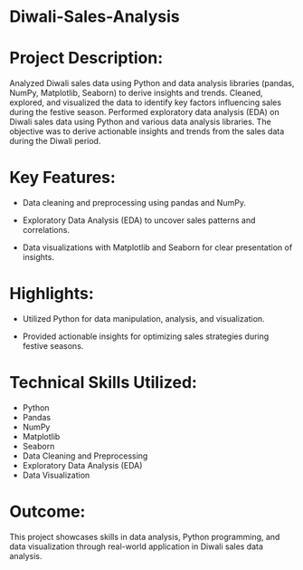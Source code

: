 # Diwali-Sales-Analysis

# Project Description:
   Analyzed Diwali sales data using Python and data analysis libraries (pandas, NumPy, Matplotlib, Seaborn) to derive insights and trends.
   Cleaned, explored, and visualized the data to identify key factors influencing sales during the festive season.
   Performed exploratory data analysis (EDA) on Diwali sales data using Python and various data analysis libraries. 
   The objective was to derive actionable insights and trends from the sales data during the Diwali period.

# Key Features:

  * Data cleaning and preprocessing using pandas and NumPy.
    
  * Exploratory Data Analysis (EDA) to uncover sales patterns and correlations.
    
  * Data visualizations with Matplotlib and Seaborn for clear presentation of insights.
    

 # Highlights:

  * Utilized Python for data manipulation, analysis, and visualization.
    
  * Provided actionable insights for optimizing sales strategies during festive seasons.

    
# Technical Skills Utilized:

  * Python
  * Pandas
  * NumPy
  * Matplotlib
  * Seaborn
  * Data Cleaning and Preprocessing
  * Exploratory Data Analysis (EDA)
  * Data Visualization


# Outcome:

   This project showcases skills in data analysis, Python programming, and data visualization through 
   real-world application in Diwali sales data analysis.



